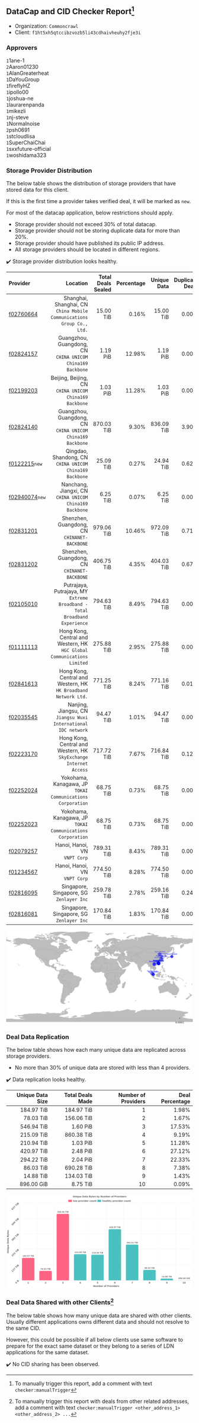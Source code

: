 ## DataCap and CID Checker Report[^1]
 - Organization: `Commoncrawl`
 - Client: `f1ht5xh5qtccibzvozb5li43cdhaivheuhy2fje3i`
### Approvers
`1`1ane-1<br/>`2`Aaron01230<br/>`1`AlanGreaterheat<br/>`1`DaYouGroup<br/>`1`fireflyHZ<br/>`1`ipollo00<br/>`1`joshua-ne<br/>`1`laurarenpanda<br/>`1`mikezli<br/>`1`nj-steve<br/>`1`Normalnoise<br/>`2`psh0691<br/>`1`stcloudlisa<br/>`1`SuperChaiChai<br/>`1`sxxfuture-official<br/>`1`woshidama323


### Storage Provider Distribution
The below table shows the distribution of storage providers that have stored data for this client.

If this is the first time a provider takes verified deal, it will be marked as `new`.

For most of the datacap application, below restrictions should apply.
 - Storage provider should not exceed 30% of total datacap.
 - Storage provider should not be storing duplicate data for more than 20%.
 - Storage provider should have published its public IP address.
 - All storage providers should be located in different regions.

✔️ Storage provider distribution looks healthy.

| Provider                                                    |                                                                      Location | Total Deals Sealed | Percentage | Unique Data | Duplicate Deals |
| :---------------------------------------------------------- | ----------------------------------------------------------------------------: | -----------------: | ---------: | ----------: | --------------: |
| [f02760664](https://filfox.info/en/address/f02760664)       |      Shanghai, Shanghai, CN<br/>`China Mobile Communications Group Co., Ltd.` |          15.00 TiB |      0.16% |   15.00 TiB |           0.00% |
| [f02824157](https://filfox.info/en/address/f02824157)       |                 Guangzhou, Guangdong, CN<br/>`CHINA UNICOM China169 Backbone` |           1.19 PiB |     12.98% |    1.19 PiB |           0.00% |
| [f02199203](https://filfox.info/en/address/f02199203)       |                     Beijing, Beijing, CN<br/>`CHINA UNICOM China169 Backbone` |           1.03 PiB |     11.28% |    1.03 PiB |           0.00% |
| [f02824140](https://filfox.info/en/address/f02824140)       |                 Guangzhou, Guangdong, CN<br/>`CHINA UNICOM China169 Backbone` |         870.03 TiB |      9.30% |  836.09 TiB |           3.90% |
| [f0122215](https://filfox.info/en/address/f0122215)`new`    |                    Qingdao, Shandong, CN<br/>`CHINA UNICOM China169 Backbone` |          25.09 TiB |      0.27% |   24.94 TiB |           0.62% |
| [f02940074](https://filfox.info/en/address/f02940074)`new`  |                    Nanchang, Jiangxi, CN<br/>`CHINA UNICOM China169 Backbone` |           6.25 TiB |      0.07% |    6.25 TiB |           0.00% |
| [f02831201](https://filfox.info/en/address/f02831201)       |                               Shenzhen, Guangdong, CN<br/>`CHINANET-BACKBONE` |         979.06 TiB |     10.46% |  972.09 TiB |           0.71% |
| [f02831202](https://filfox.info/en/address/f02831202)       |                               Shenzhen, Guangdong, CN<br/>`CHINANET-BACKBONE` |         406.75 TiB |      4.35% |  404.03 TiB |           0.67% |
| [f02105010](https://filfox.info/en/address/f02105010)       | Putrajaya, Putrajaya, MY<br/>`Extreme Broadband - Total Broadband Experience` |         794.63 TiB |      8.49% |  794.63 TiB |           0.00% |
| [f01111113](https://filfox.info/en/address/f01111113)       |    Hong Kong, Central and Western, HK<br/>`HGC Global Communications Limited` |         275.88 TiB |      2.95% |  275.88 TiB |           0.00% |
| [f02841613](https://filfox.info/en/address/f02841613)       |            Hong Kong, Central and Western, HK<br/>`HK Broadband Network Ltd.` |         771.25 TiB |      8.24% |  771.16 TiB |           0.01% |
| [f02035545](https://filfox.info/en/address/f02035545)       |             Nanjing, Jiangsu, CN<br/>`Jiangsu Wuxi International IDC network` |          94.47 TiB |      1.01% |   94.47 TiB |           0.00% |
| [f02223170](https://filfox.info/en/address/f02223170)       |          Hong Kong, Central and Western, HK<br/>`SkyExchange Internet Access` |         717.72 TiB |      7.67% |  716.84 TiB |           0.12% |
| [f02252024](https://filfox.info/en/address/f02252024)       |                 Yokohama, Kanagawa, JP<br/>`TOKAI Communications Corporation` |          68.75 TiB |      0.73% |   68.75 TiB |           0.00% |
| [f02252023](https://filfox.info/en/address/f02252023)       |                 Yokohama, Kanagawa, JP<br/>`TOKAI Communications Corporation` |          68.75 TiB |      0.73% |   68.75 TiB |           0.00% |
| [f02079257](https://filfox.info/en/address/f02079257)       |                                              Hanoi, Hanoi, VN<br/>`VNPT Corp` |         789.31 TiB |      8.43% |  789.31 TiB |           0.00% |
| [f01234567](https://filfox.info/en/address/f01234567)       |                                              Hanoi, Hanoi, VN<br/>`VNPT Corp` |         774.50 TiB |      8.28% |  774.50 TiB |           0.00% |
| [f02816095](https://filfox.info/en/address/f02816095)       |                                   Singapore, Singapore, SG<br/>`Zenlayer Inc` |         259.78 TiB |      2.78% |  259.16 TiB |           0.24% |
| [f02816081](https://filfox.info/en/address/f02816081)       |                                   Singapore, Singapore, SG<br/>`Zenlayer Inc` |         170.84 TiB |      1.83% |  170.84 TiB |           0.00% |

<img src="https://raw.githubusercontent.com/data-preservation-programs/filplus-checker-assets/main/filecoin-project/filecoin-plus-large-datasets/issues/2287/1705996202984.png"/>

### Deal Data Replication
The below table shows how each many unique data are replicated across storage providers.

- No more than 30% of unique data are stored with less than 4 providers.

✔️ Data replication looks healthy.

| Unique Data Size | Total Deals Made | Number of Providers | Deal Percentage |
| ---------------: | ---------------: | ------------------: | --------------: |
|       184.97 TiB |       184.97 TiB |                   1 |           1.98% |
|        78.03 TiB |       156.06 TiB |                   2 |           1.67% |
|       546.94 TiB |         1.60 PiB |                   3 |          17.53% |
|       215.09 TiB |       860.38 TiB |                   4 |           9.19% |
|       210.94 TiB |         1.03 PiB |                   5 |          11.28% |
|       420.97 TiB |         2.48 PiB |                   6 |          27.12% |
|       294.22 TiB |         2.04 PiB |                   7 |          22.33% |
|        86.03 TiB |       690.28 TiB |                   8 |           7.38% |
|        14.88 TiB |       134.03 TiB |                   9 |           1.43% |
|       896.00 GiB |         8.75 TiB |                  10 |           0.09% |

<img src="https://raw.githubusercontent.com/data-preservation-programs/filplus-checker-assets/main/filecoin-project/filecoin-plus-large-datasets/issues/2287/1705996203802.png"/>

### Deal Data Shared with other Clients[^3]
The below table shows how many unique data are shared with other clients.
Usually different applications owns different data and should not resolve to the same CID.

However, this could be possible if all below clients use same software to prepare for the exact same dataset or they belong to a series of LDN applications for the same dataset.

✔️ No CID sharing has been observed.

[^1]: To manually trigger this report, add a comment with text `checker:manualTrigger`

[^2]: Deals from those addresses are combined into this report as they are specified with `checker:manualTrigger`

[^3]: To manually trigger this report with deals from other related addresses, add a comment with text `checker:manualTrigger <other_address_1> <other_address_2> ...`

